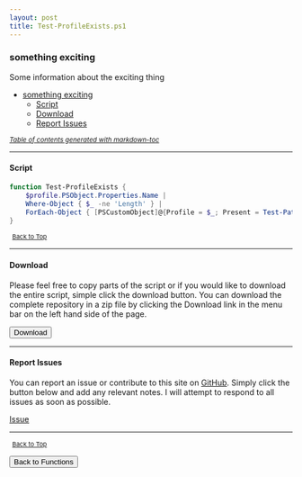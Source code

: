 ```yaml
---
layout: post
title: Test-ProfileExists.ps1
---
```


### something exciting

Some information about the exciting thing

- [something exciting](#something-exciting)
  - [Script](#script)
  - [Download](#download)
  - [Report Issues](#report-issues)

<small><i><a href='http://ecotrust-canada.github.io/markdown-toc/'>Table of contents generated with markdown-toc</a></i></small>

---

#### Script

```powershell
function Test-ProfileExists {
    $profile.PSObject.Properties.Name |
    Where-Object { $_ -ne 'Length' } |
    ForEach-Object { [PSCustomObject]@{Profile = $_; Present = Test-Path $profile.$_ ; Path = $profile.$_ } }
}
```

<span style="font-size:11px;"><a href="#"><i class="fas fa-caret-up" aria-hidden="true" style="color: white; margin-right:5px;"></i>Back to Top</a></span>

---

#### Download

Please feel free to copy parts of the script or if you would like to download the entire script, simple click the download button. You can download the complete repository in a zip file by clicking the Download link in the menu bar on the left hand side of the page.

<button class="btn" type="submit" onclick="window.open('/PowerShell/functions/Test-ProfileExistsps1')">
    <i class="fa fa-cloud-download-alt">
    </i>
        Download
</button>

---

#### Report Issues

You can report an issue or contribute to this site on <a href="https://github.com/BanterBoy/scripts-blog/issues">GitHub</a>. Simply click the button below and add any relevant notes. I will attempt to respond to all issues as soon as possible.

<!-- Place this tag where you want the button to render. -->

<a class="github-button" href="https://github.com/BanterBoy/scripts-blog/issues/new?title=Test-ProfileExists.ps1&body=There is a problem with this function. Please find details below." data-show-count="true" aria-label="Issue BanterBoy/scripts-blog on GitHub">Issue</a>

---

<span style="font-size:11px;"><a href="#"><i class="fas fa-caret-up" aria-hidden="true" style="color: white; margin-right:5px;"></i>Back to Top</a></span>

<a href="/menu/_pages/functions.html">
    <button class="btn">
        <i class='fas fa-reply'>
        </i>
            Back to Functions
    </button>
</a>

[1]: http://ecotrust-canada.github.io/markdown-toc
[2]: https://github.com/googlearchive/code-prettify
